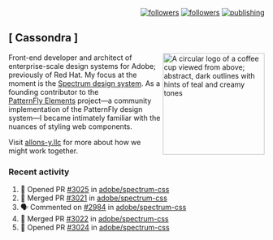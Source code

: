 <p align="right"><a rel="me" href="https://front-end.social/@castastrophe">
    <img alt="followers" title="Follow me on Mastodon" src="https://img.shields.io/mastodon/follow/109297102751309835?domain=https%3A%2F%2Ffront-end.social&label=Follow&logo=mastodon&logoColor=white&style=for-the-badge&labelColor=008080&color=006969"/></a>
  <a href="https://codepen.io/castastrophe/">
    <img alt="followers" title="Follow me on CodePen" src="https://img.shields.io/badge/23-1?color=640464&labelColor=7c007c&style=for-the-badge&logo=codepen&label=Follow"/></a>
<a href="https://castastrophe.medium.com/">
    <img alt="publishing" title="View articles on Medium" src="https://img.shields.io/badge/107-1?color=666&labelColor=444&label=subscribe&logo=medium&logoColor=white&style=for-the-badge"/></a>
</p>

## [&nbsp;Cassondra&nbsp;]

<img align="right" src="https://github-production-user-asset-6210df.s3.amazonaws.com/1840295/253016758-ba468774-1cd3-42c2-8f43-947b5eeb5edf.png" height="200" alt="A circular logo of a coffee cup viewed from above; abstract, dark outlines with hints of teal and creamy tones">

Front-end developer and architect of enterprise-scale design systems for Adobe; previously of Red Hat. My focus at the moment is the [Spectrum design system](https://github.com/adobe/spectrum-css). As a founding contributor to the [PatternFly&nbsp;Elements](https://github.com/patternfly/patternfly-elements) project&mdash;a community implementation of the PatternFly design system&mdash;I became intimately familiar with the nuances of styling web components.

Visit [allons-y.llc](http://allons-y.llc/) for more about how we might work together.

### Recent activity

<!--START_SECTION:activity-->
1. 💪 Opened PR [#3025](https://github.com/adobe/spectrum-css/pull/3025) in [adobe/spectrum-css](https://github.com/adobe/spectrum-css)
2. 🎉 Merged PR [#3021](https://github.com/adobe/spectrum-css/pull/3021) in [adobe/spectrum-css](https://github.com/adobe/spectrum-css)
3. 🗣 Commented on [#2984](https://github.com/adobe/spectrum-css/pull/2984#issuecomment-2307778075) in [adobe/spectrum-css](https://github.com/adobe/spectrum-css)
4. 🎉 Merged PR [#3022](https://github.com/adobe/spectrum-css/pull/3022) in [adobe/spectrum-css](https://github.com/adobe/spectrum-css)
5. 💪 Opened PR [#3024](https://github.com/adobe/spectrum-css/pull/3024) in [adobe/spectrum-css](https://github.com/adobe/spectrum-css)
<!--END_SECTION:activity-->
